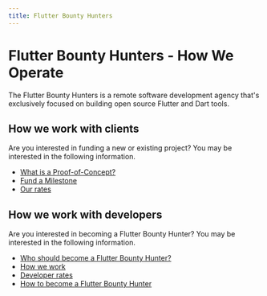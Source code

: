 ```yaml
---
title: Flutter Bounty Hunters
---
```

# Flutter Bounty Hunters - How We Operate
The Flutter Bounty Hunters is a remote software development agency that's exclusively focused on building open source Flutter and Dart tools.

## How we work with clients
Are you interested in funding a new or existing project? You may be interested in the following information.

 * [What is a Proof-of-Concept?](proof-of-concept)
 * [Fund a Milestone](fund-milestone)
 * [Our rates](bounty-hunter-rates)

## How we work with developers
Are you interested in becoming a Flutter Bounty Hunter? You may be interested in the following information.

 * [Who should become a Flutter Bounty Hunter?](who-should-become-a-bounty-hunter)
 * [How we work](how-bounty-hunters-work)
 * [Developer rates](bounty-hunter-rates)
 * [How to become a Flutter Bounty Hunter](how-to-become-a-bounty-hunter)

